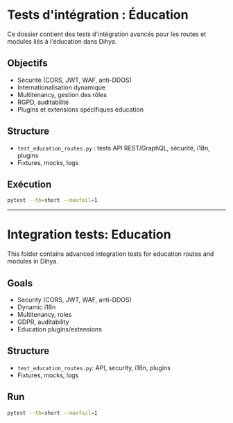 # Tests d'intégration : Éducation

Ce dossier contient des tests d'intégration avancés pour les routes et modules liés à l'éducation dans Dihya.

## Objectifs
- Sécurité (CORS, JWT, WAF, anti-DDOS)
- Internationalisation dynamique
- Multitenancy, gestion des rôles
- RGPD, auditabilité
- Plugins et extensions spécifiques éducation

## Structure
- `test_education_routes.py` : tests API REST/GraphQL, sécurité, i18n, plugins
- Fixtures, mocks, logs

## Exécution
```bash
pytest --tb=short --maxfail=1
```

---

# Integration tests: Education

This folder contains advanced integration tests for education routes and modules in Dihya.

## Goals
- Security (CORS, JWT, WAF, anti-DDOS)
- Dynamic i18n
- Multitenancy, roles
- GDPR, auditability
- Education plugins/extensions

## Structure
- `test_education_routes.py`: API, security, i18n, plugins
- Fixtures, mocks, logs

## Run
```bash
pytest --tb=short --maxfail=1
```
